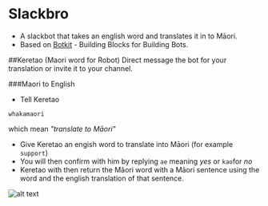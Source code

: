 # Slackbro

- A slackbot that takes an english word and translates it in to Māori.
- Based on [Botkit](http://howdy.ai/botkit) - Building Blocks for Building Bots.

##Keretao (Maori word for Robot)
Direct message the bot for your translation or invite it to your channel.

###Maori to English

- Tell Keretao 
```
whakamaori
```
which mean _"translate to Māori"_
- Give Keretao an engish word to translate into Māori (for example `support`)
- You will then confirm with him by replying `ae` meaning _yes_ or `kao`for _no_
- Keretao with then return the Māori word with a Māori sentence using the word and the english translation of that sentence.

![alt text](images/maori-translation.png "Whakawhitiwhiti korero ki a Keretao")
